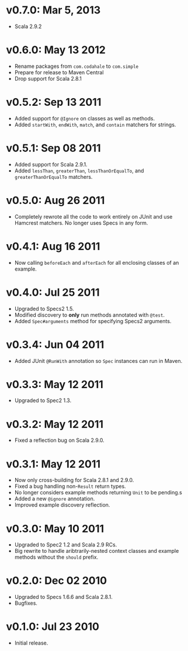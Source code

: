 v0.7.0: Mar 5, 2013
===================

* Scala 2.9.2

v0.6.0: May 13 2012
===================

* Rename packages from `com.codahale` to `com.simple`
* Prepare for release to Maven Central
* Drop support for Scala 2.8.1

v0.5.2: Sep 13 2011
===================

* Added support for `@Ignore` on classes as well as methods.
* Added `startWith`, `endWith`, `match`, and `contain` matchers for strings.

v0.5.1: Sep 08 2011
===================

* Added support for Scala 2.9.1.
* Added `lessThan`, `greaterThan`, `lessThanOrEqualTo`, and
  `greaterThanOrEqualTo` matchers.

v0.5.0: Aug 26 2011
===================

* Completely rewrote all the code to work entirely on JUnit and use Hamcrest
  matchers. No longer uses Specs in any form.

v0.4.1: Aug 16 2011
===================

* Now calling `beforeEach` and `afterEach` for all enclosing classes of an
  example.

v0.4.0: Jul 25 2011
===================

* Upgraded to Specs2 1.5.
* Modified discovery to **only** run methods annotated with `@test`.
* Added `Spec#arguments` method for specifying Specs2 arguments.

v0.3.4: Jun 04 2011
===================

* Added JUnit `@RunWith` annotation so `Spec` instances can run in Maven.

v0.3.3: May 12 2011
===================

* Upgraded to Spec2 1.3.

v0.3.2: May 12 2011
===================

* Fixed a reflection bug on Scala 2.9.0.

v0.3.1: May 12 2011
===================

* Now only cross-building for Scala 2.8.1 and 2.9.0.
* Fixed a bug handling non-`Result` return types.
* No longer considers example methods returning `Unit` to be pending.s
* Added a new `@ignore` annotation.
* Improved example discovery reflection.

v0.3.0: May 10 2011
===================

* Upgraded to Spec2 1.2 and Scala 2.9 RCs.
* Big rewrite to handle aribtrarily-nested context classes and example methods
  without the `should` prefix.

v0.2.0: Dec 02 2010
===================

* Upgraded to Specs 1.6.6 and Scala 2.8.1.
* Bugfixes.

v0.1.0: Jul 23 2010
===================

* Initial release.
